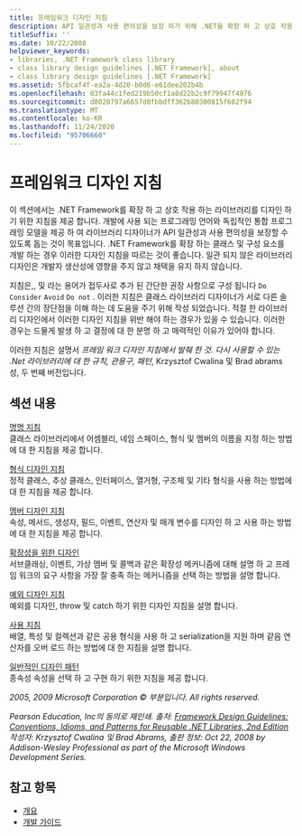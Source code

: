 ```yaml
---
title: 프레임워크 디자인 지침
description: API 일관성과 사용 편의성을 보장 하기 위해 .NET을 확장 하 고 상호 작용 하는 라이브러리를 디자인 하기 위한 프레임 워크 디자인 지침을 참조 하세요.
titleSuffix: ''
ms.date: 10/22/2008
helpviewer_keywords:
- libraries, .NET Framework class library
- class library design guidelines [.NET Framework], about
- class library design guidelines [.NET Framework]
ms.assetid: 5fbcaf4f-ea2a-4d20-b0d6-e61dee202b4b
ms.openlocfilehash: 03fa44c1fed219b50cf1a8d22b2c9f79947f4976
ms.sourcegitcommit: d8020797a6657d0fbbdff362b80300815f682f94
ms.translationtype: MT
ms.contentlocale: ko-KR
ms.lasthandoff: 11/24/2020
ms.locfileid: "95706660"
---
```

# <a name="framework-design-guidelines"></a>프레임워크 디자인 지침

이 섹션에서는 .NET Framework를 확장 하 고 상호 작용 하는 라이브러리를 디자인 하기 위한 지침을 제공 합니다. 개발에 사용 되는 프로그래밍 언어와 독립적인 통합 프로그래밍 모델을 제공 하 여 라이브러리 디자이너가 API 일관성과 사용 편의성을 보장할 수 있도록 돕는 것이 목표입니다. .NET Framework를 확장 하는 클래스 및 구성 요소를 개발 하는 경우 이러한 디자인 지침을 따르는 것이 좋습니다. 일관 되지 않은 라이브러리 디자인은 개발자 생산성에 영향을 주지 않고 채택을 유지 하지 않습니다.  
  
 지침은,, 및 라는 용어가 접두사로 추가 된 간단한 권장 사항으로 구성 됩니다 `Do` `Consider` `Avoid` `Do not` . 이러한 지침은 클래스 라이브러리 디자이너가 서로 다른 솔루션 간의 장단점을 이해 하는 데 도움을 주기 위해 작성 되었습니다. 적절 한 라이브러리 디자인에서 이러한 디자인 지침을 위반 해야 하는 경우가 있을 수 있습니다. 이러한 경우는 드물게 발생 하 고 결정에 대 한 분명 하 고 매력적인 이유가 있어야 합니다.  
  
 이러한 지침은 설명서 *프레임 워크 디자인 지침에서 발췌 한 것. 다시 사용할 수 있는 .Net 라이브러리에 대 한 규칙, 관용구, 패턴*, Krzysztof Cwalina 및 Brad abrams 성, 두 번째 버전입니다.  
  
## <a name="in-this-section"></a>섹션 내용  

 [명명 지침](naming-guidelines.md)  
 클래스 라이브러리에서 어셈블리, 네임 스페이스, 형식 및 멤버의 이름을 지정 하는 방법에 대 한 지침을 제공 합니다.  
  
 [형식 디자인 지침](type.md)  
 정적 클래스, 추상 클래스, 인터페이스, 열거형, 구조체 및 기타 형식을 사용 하는 방법에 대 한 지침을 제공 합니다.  
  
 [멤버 디자인 지침](member.md)  
 속성, 메서드, 생성자, 필드, 이벤트, 연산자 및 매개 변수를 디자인 하 고 사용 하는 방법에 대 한 지침을 제공 합니다.  
  
 [확장성을 위한 디자인](designing-for-extensibility.md)  
 서브클래싱, 이벤트, 가상 멤버 및 콜백과 같은 확장성 메커니즘에 대해 설명 하 고 프레임 워크의 요구 사항을 가장 잘 충족 하는 메커니즘을 선택 하는 방법을 설명 합니다.  
  
 [예외 디자인 지침](exceptions.md)  
 예외를 디자인, throw 및 catch 하기 위한 디자인 지침을 설명 합니다.  
  
 [사용 지침](usage-guidelines.md)  
 배열, 특성 및 컬렉션과 같은 공용 형식을 사용 하 고 serialization을 지원 하며 같음 연산자를 오버 로드 하는 방법에 대 한 지침을 설명 합니다.  
  
 [일반적인 디자인 패턴](common-design-patterns.md)  
 종속성 속성을 선택 하 고 구현 하기 위한 지침을 제공 합니다.  
  
 *2005, 2009 Microsoft Corporation © 부분입니다. All rights reserved.*  
  
 *Pearson Education, Inc의 동의로 재인쇄. 출처: [Framework Design Guidelines: Conventions, Idioms, and Patterns for Reusable .NET Libraries, 2nd Edition](https://www.informit.com/store/framework-design-guidelines-conventions-idioms-and-9780321545619) 작성자: Krzysztof Cwalina 및 Brad Abrams, 출판 정보: Oct 22, 2008 by Addison-Wesley Professional as part of the Microsoft Windows Development Series.*  
  
## <a name="see-also"></a>참고 항목

- [개요](../../framework/get-started/overview.md)
- [개발 가이드](../../framework/development-guide.md)
